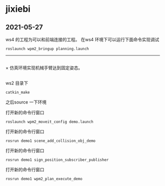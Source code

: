 # jixiebi


## 2021-05-27

ws4 的工程为可以和前端连接的工程。
在ws4 环境下可以运行下面命令实现调试
```
roslaunch wpm2_bringup planning.launch 
```

 ----

## 
× 仿真环境实现机械手臂达到固定姿态。

## 

ws2 目录下 
```
catkin_make
```
之后source 一下环境

打开新的命令行窗口
```
roslaunch wpm2_moveit_config demo.launch
```
打开新的命令行窗口
```
rosrun demo1 scene_add_collision_obj_demo
```
打开新的命令行窗口
```
rosrun demo1 sign_position_subscriber_publisher
```
打开新的命令行窗口
```
rosrun demo1 wpm2_plan_execute_demo
```
